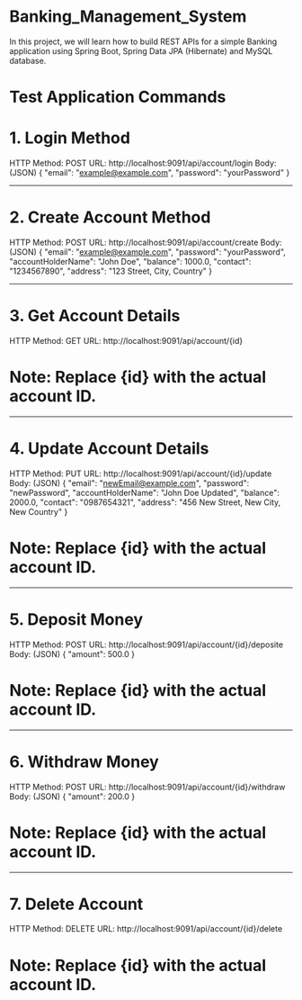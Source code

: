 # Banking_Management_System
In this project, we will learn how to build REST APIs for a simple Banking application using Spring Boot, Spring Data JPA (Hibernate) and MySQL database. 

#  Test Application Commands

# 1. Login Method
HTTP Method: POST 
URL: http://localhost:9091/api/account/login
Body: (JSON) 
    {
    "email": "example@example.com",
    "password": "yourPassword"
    }
_______________________________________________________________

# 2. Create Account Method
HTTP Method: POST
URL: http://localhost:9091/api/account/create
Body: (JSON)
  {
    "email": "example@example.com",
    "password": "yourPassword",
    "accountHolderName": "John Doe",
    "balance": 1000.0,
    "contact": "1234567890",
    "address": "123 Street, City, Country"
  }
_______________________________________________________________

# 3. Get Account Details
HTTP Method: GET
URL: http://localhost:9091/api/account/{id}
# Note: Replace {id} with the actual account ID.

_______________________________________________________________

# 4. Update Account Details
HTTP Method: PUT
URL: http://localhost:9091/api/account/{id}/update
Body: (JSON)
  {
    "email": "newEmail@example.com",
    "password": "newPassword",
    "accountHolderName": "John Doe Updated",
    "balance": 2000.0,
    "contact": "0987654321",
    "address": "456 New Street, New City, New Country"
  }
# Note: Replace {id} with the actual account ID.
_______________________________________________________________

# 5. Deposit Money
HTTP Method: POST
URL: http://localhost:9091/api/account/{id}/deposite
Body: (JSON)
  {
    "amount": 500.0
  }
# Note: Replace {id} with the actual account ID.
_______________________________________________________________

# 6. Withdraw Money
HTTP Method: POST
URL: http://localhost:9091/api/account/{id}/withdraw
Body: (JSON)
  {
    "amount": 200.0
  }
# Note: Replace {id} with the actual account ID.
_______________________________________________________________

# 7. Delete Account
HTTP Method: DELETE
URL: http://localhost:9091/api/account/{id}/delete
# Note: Replace {id} with the actual account ID.







   
